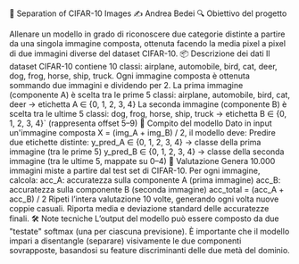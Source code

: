 🧠 Separation of CIFAR-10 Images
✍️ Andrea Bedei
🔍 Obiettivo del progetto

Allenare un modello in grado di riconoscere due categorie distinte a partire da una singola immagine composta, ottenuta facendo la media pixel a pixel di due immagini diverse del dataset CIFAR-10.
📦 Descrizione dei dati
    Il dataset CIFAR-10 contiene 10 classi:
    airplane, automobile, bird, cat, deer, dog, frog, horse, ship, truck.
    Ogni immagine composta è ottenuta sommando due immagini e dividendo per 2.
        La prima immagine (componente A) è scelta tra le prime 5 classi:
        airplane, automobile, bird, cat, deer → etichetta A ∈ {0, 1, 2, 3, 4}
        La seconda immagine (componente B) è scelta tra le ultime 5 classi:
        dog, frog, horse, ship, truck → etichetta B ∈ {0, 1, 2, 3, 4}` (rappresenta offset 5–9)
🎯 Compito del modello
Dato in input un'immagine composta X = (img_A + img_B) / 2, il modello deve:
    Predire due etichette distinte:
        y_pred_A ∈ {0, 1, 2, 3, 4} → classe della prima immagine (tra le prime 5)
        y_pred_B ∈ {0, 1, 2, 3, 4} → classe della seconda immagine (tra le ultime 5, mappate su 0–4)
📏 Valutazione
    Genera 10.000 immagini miste a partire dal test set di CIFAR-10.
    Per ogni immagine, calcola:
        acc_A: accuratezza sulla componente A (prima immagine)
        acc_B: accuratezza sulla componente B (seconda immagine)
        acc_total = (acc_A + acc_B) / 2
    Ripeti l’intera valutazione 10 volte, generando ogni volta nuove coppie casuali.
    Riporta media e deviazione standard delle accuratezze finali.
🛠️ Note tecniche
    L’output del modello può essere composto da due "testate" softmax (una per ciascuna previsione).
    È importante che il modello impari a disentangle (separare) visivamente le due componenti sovrapposte, basandosi su feature discriminanti delle due metà del dominio.
